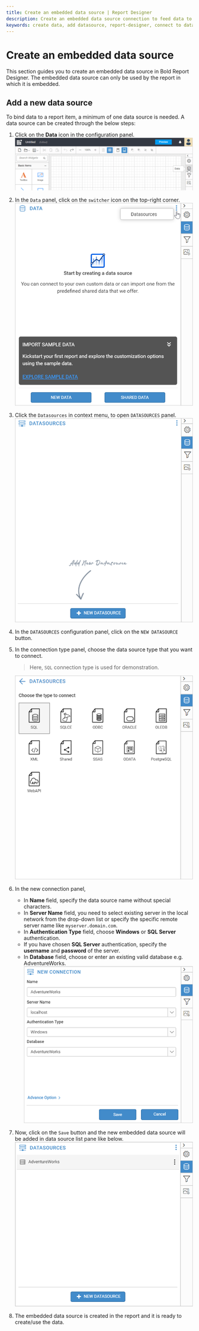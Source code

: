 ```yaml
---
title: Create an embedded data source | Report Designer
description: Create an embedded data source connection to feed data to the report and to visualize the data using report items in Bold Report Designer 
keywords: create data, add datasource, report-designer, connect to data, embedded data sources, ssrs, reporting
---
```


# Create an embedded data source

This section guides you to create an embedded data source in Bold Report Designer. The embedded data source can only be used by the report in which it is embedded.

## Add a new data source

To bind data to a report item, a minimum of one data source is needed. A data source can be created through the below steps:

1. Click on the **Data** icon in the configuration panel.
   ![Data icon configuration panel](/static/assets/on-premise/images/report-designer/manage-data/datasource/data-icon-configuration-panel.png)
2. In the `Data` panel, click on the `switcher` icon on the top-right corner.
   ![Data panel switcher icon](/static/assets/on-premise/images/report-designer/manage-data/datasource/data-panel-switcher-icon.png)
3. Click the `Datasources` in context menu, to open `DATASOURCES` panel.
   ![New data source panel](/static/assets/on-premise/images/report-designer/manage-data/datasource/new-data-source-panel.PNG)
4. In the `DATASOURCES` configuration panel, click on the `NEW DATASOURCE` button.
5. In the connection type panel, choose the data source type that you want to connect.
   > Here, `SQL` connection type is used for demonstration.

   ![Connection types panel](/static/assets/on-premise/images/report-designer/manage-data/datasource/connection-types-panel.png)
6. In the new connection panel,
    * In **Name** field, specify the data source name without special characters.
    * In **Server Name** field, you need to select existing server in the local network from the drop-down list or specify the specific remote server name like `myserver.domain.com`.
    * In **Authentication Type** field, choose **Windows** or **SQL Server** authentication.
    * If you have chosen **SQL Server** authentication, specify the **username** and **password** of the server.
    * In **Database** field, choose or enter an existing valid database e.g. AdventureWorks.
![New connection panel](/static/assets/on-premise/images/report-designer/manage-data/datasource/save-new-data-source.png)
7. Now, click on the `Save` button and the new embedded data source will be added in data source list pane like below.
   ![Data source list view](/static/assets/on-premise/images/report-designer/manage-data/datasource/data-source-list-view.png)
8. The embedded data source is created in the report and it is ready to create/use the data.

